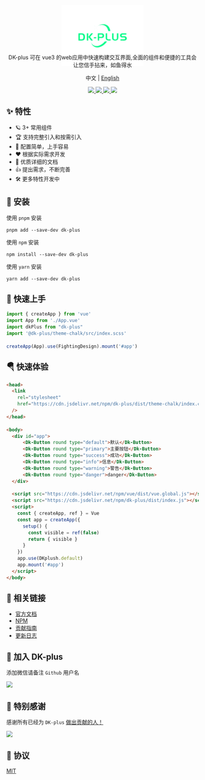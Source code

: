 <p align="center">
   <img height="160px"  src="./logo/ispng.png">
</p>
<p align="center" style="margin-top:-50px">
  DK-plus 可在 vue3 的web应用中快速构建交互界面,全面的组件和便捷的工具会让您信手拈来，如鱼得水
</p>
<p align="center">
  中文 | <a href="https://github.com/CadWalaDers/dk-ui/blob/master/README.en-US.md">English</a>
</p>



<p align="center">
  <a href="https://github.com/CadWalaDers/dk-ui/stargazers">
    <img src="https://img.shields.io/github/stars/CadWalaDers/dk-ui" />
  </a>
  <a href="https://www.npmjs.com/package/dk-plus">
    <img src="https://badgen.net/npm/v/dk-plus" />
  </a>
  <a href="https://cadwaladerss.com">
    <img src="https://img.shields.io/badge/dk--plus-Docs-blue" />
  </a>
  <a href="https://github.com/CadWalaDers/dk-ui/blob/master/CUpdateLog.md">
    <img src="https://img.shields.io/badge/dk--plus-CUpdateLog-blue" />
  </a>
</p>

## ✨ 特性

- 🪐 3+ 常用组件
- 🏆 支持完整引入和按需引入
- 🤟 配置简单，上手容易
- ❤️ 根据实际需求开发
- 📃 优质详细的文档
- 👍 提出需求，不断完善
- 🛠 更多特性开发中

## 🔑 安装

使用 `pnpm` 安装

```shell
pnpm add --save-dev dk-plus
```

使用 `npm` 安装

```shell
npm install --save-dev dk-plus
```

使用 `yarn` 安装

```shell
yarn add --save-dev dk-plus
```

## 🎉 快速上手

```ts
import { createApp } from 'vue'
import App from './App.vue'
import dkPlus from "dk-plus"
import '@dk-plus/theme-chalk/src/index.scss'

createApp(App).use(FightingDesign).mount('#app')
```

## 🪂 快速体验

```html
<head>
  <link
    rel="stylesheet"
    href="https://cdn.jsdelivr.net/npm/dk-plus/dist/theme-chalk/index.css"
  />
</head>

<body>
  <div id="app">
      <Dk-Button round type="default">默认</Dk-Button>
      <Dk-Button round type="primary">主要按钮</Dk-Button>
      <Dk-Button round type="success">成功</Dk-Button>
      <Dk-Button round type="info">信息</Dk-Button>
      <Dk-Button round type="warning">警告</Dk-Button>
      <Dk-Button round type="danger">danger</Dk-Button>
  </div>

  <script src="https://cdn.jsdelivr.net/npm/vue/dist/vue.global.js"></script>
  <script src="https://cdn.jsdelivr.net/npm/dk-plus/dist/index.js"></script>
  <script>
    const { createApp, ref } = Vue
    const app = createApp({
      setup() {
        const visible = ref(false)
        return { visible }
      }
    })
    app.use(DKplush.default)
    app.mount('#app')
  </script>
</body>
```

## 🐳 相关链接

- [官方文档](https://cadwaladerss.com)
- [NPM](https://www.npmjs.com/package/dk-plus)
- [贡献指南](https://github.com/CadWalaDers/dk-ui/blob/master/contribution.md)
- [更新日志](https://github.com/CadWalaDers/dk-ui/blob/master/CUpdateLog.md)

## 🌈 加入 DK-plus

添加微信请备注 `Github` 用户名

<img height="200px"  src="https://oss.cadwaladerss.com/images/wxcrcoder.png">

## 💌 特别感谢

感谢所有已经为 `DK-plus` [做出贡献的人！](https://github.com/CadWalaDers/dk-ui/graphs/contributors)

<a href="https://github.com/CadWalaDers/dk-ui/graphs/contributors">
  <img src="https://contrib.rocks/image?repo=CadWalaDers/dk-ui" />
</a>

## 💬 协议

[MIT](https://github.com/CadWalaDers/dk-ui/blob/master/LICENSE)